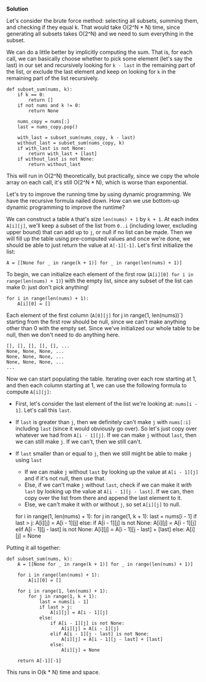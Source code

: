 **Solution**

Let's consider the brute force method: selecting all subsets, summing them, and checking if they equal k. That would take O(2^N \* N) time, since generating all subsets takes O(2^N) and we need to sum everything in the subset.

We can do a little better by implicitly computing the sum. That is, for each call, we can basically choose whether to pick some element (let's say the last) in our set and recursively looking for `k - last` in the remaining part of the list, or exclude the last element and keep on looking for `k` in the remaining part of the list recursively.

    def subset_sum(nums, k):
        if k == 0:
            return []
        if not nums and k != 0:
            return None
    
        nums_copy = nums[:]
        last = nums_copy.pop()
    
        with_last = subset_sum(nums_copy, k - last)
        without_last = subset_sum(nums_copy, k)
        if with_last is not None:
            return with_last + [last]
        if without_last is not None:
            return without_last
    

This will run in O(2^N) theoretically, but practically, since we copy the whole array on each call, it's still O(2^N \* N), which is worse than exponential.

Let's try to improve the running time by using dynamic programming. We have the recursive formula nailed down. How can we use bottom-up dynamic programming to improve the runtime?

We can construct a table `A` that's size `len(nums) + 1` by `k + 1`. At each index `A[i][j]`, we'll keep a subset of the list from `0..i` (including lower, excluding upper bound) that can add up to `j`, or null if no list can be made. Then we will fill up the table using pre-computed values and once we're done, we should be able to just return the value at `A[-1][-1]`. Let's first initialize the list:

    A = [[None for _ in range(k + 1)] for _ in range(len(nums) + 1)]
    

To begin, we can initialize each element of the first row (`A[i][0] for i in range(len(nums) + 1)`) with the empty list, since any subset of the list can make 0: just don't pick anything!

    for i in range(len(nums) + 1):
        A[i][0] = []
    

Each element of the first column (`A[0][j]` for j in range(1, len(nums))\`) starting from the first row should be null, since we can't make anything other than 0 with the empty set. Since we've initialized our whole table to be null, then we don't need to do anything here.

    [], [], [], [], [], ...
    None, None, None, ...
    None, None, None, ...
    None, None, None, ...
    ...
    

Now we can start populating the table. Iterating over each row starting at 1, and then each column starting at 1, we can use the following formula to compute `A[i][j]`:

*   First, let's consider the last element of the list we're looking at: `nums[i - 1]`. Let's call this `last`.
    
*   If `last` is greater than `j`, then we definitely can't make `j` with `nums[:i]` including `last` (since it would obviously go over). So let's just copy over whatever we had from `A[i - 1][j]`. If we can make `j` without `last`, then we can still make `j`. If we can't, then we still can't.
    
*   If `last` smaller than or equal to `j`, then we still might be able to make `j` using `last`
    *   If we can make `j` without `last` by looking up the value at `A[i - 1][j]` and if it's not null, then use that.
    *   Else, if we can't make `j` without `last`, check if we can make it _with_ `last` by looking up the value at `A[i - 1][j - last]`. If we can, then copy over the list from there and append the last element to it.
    *   Else, we can't make it with or without `j`, so set `A[i][j]` to null.

    for i in range(1, len(nums) + 1):
        for j in range(1, k + 1):
            last = nums[i - 1]
            if last > j:
                A[i][j] = A[i - 1][j]
            else:
                if A[i - 1][j] is not None:
                    A[i][j] = A[i - 1][j]
                elif A[i - 1][j - last] is not None:
                    A[i][j] = A[i - 1][j - last] + [last]
                else:
                    A[i][j] = None
    

Putting it all together:

    def subset_sum(nums, k):
        A = [[None for _ in range(k + 1)] for _ in range(len(nums) + 1)]
    
        for i in range(len(nums) + 1):
            A[i][0] = []
    
        for i in range(1, len(nums) + 1):
            for j in range(1, k + 1):
                last = nums[i - 1]
                if last > j:
                    A[i][j] = A[i - 1][j]
                else:
                    if A[i - 1][j] is not None:
                        A[i][j] = A[i - 1][j]
                    elif A[i - 1][j - last] is not None:
                        A[i][j] = A[i - 1][j - last] + [last]
                    else:
                        A[i][j] = None
    
        return A[-1][-1]
    

This runs in O(k \* N) time and space.
